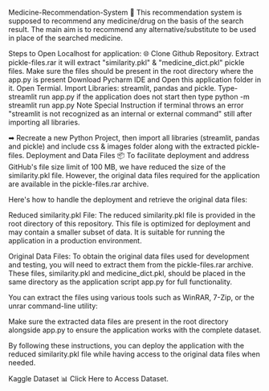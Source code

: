 Medicine-Recommendation-System 💊
This recommendation system is supposed to recommend any medicine/drug on the basis of the search result. The main aim is to recommend any alternative/substitute to be used in place of the searched medicine.

Steps to Open Localhost for application: 🌐
Clone Github Repository.
Extract pickle-files.rar it will extract "similarity.pkl" & "medicine_dict.pkl" pickle files. Make sure the files should be present in the root directory where the app.py is present
Download Pycharm IDE and Open this application folder in it.
Open Termial.
Import Libraries: streamlit, pandas and pickle.
Type- streamlit run app.py
if the application does not start then type python -m streamlit run app.py
Note Special Instruction if terminal throws an error "streamlit is not recognized as an internal or external command" still after importing all libraries.

➡ Recreate a new Python Project, then import all libraries (streamlit, pandas and pickle) and include css & images folder along with the extracted pickle-files.
Deployment and Data Files 📦
To facilitate deployment and address GitHub's file size limit of 100 MB, we have reduced the size of the similarity.pkl file. However, the original data files required for the application are available in the pickle-files.rar archive.

Here's how to handle the deployment and retrieve the original data files:

Reduced similarity.pkl File: The reduced similarity.pkl file is provided in the root directory of this repository. This file is optimized for deployment and may contain a smaller subset of data. It is suitable for running the application in a production environment.

Original Data Files: To obtain the original data files used for development and testing, you will need to extract them from the pickle-files.rar archive. These files, similarity.pkl and medicine_dict.pkl, should be placed in the same directory as the application script app.py for full functionality.

You can extract the files using various tools such as WinRAR, 7-Zip, or the unrar command-line utility:

Make sure the extracted data files are present in the root directory alongside app.py to ensure the application works with the complete dataset.

By following these instructions, you can deploy the application with the reduced similarity.pkl file while having access to the original data files when needed.

Kaggle Dataset 📊
Click Here to Access Dataset.


